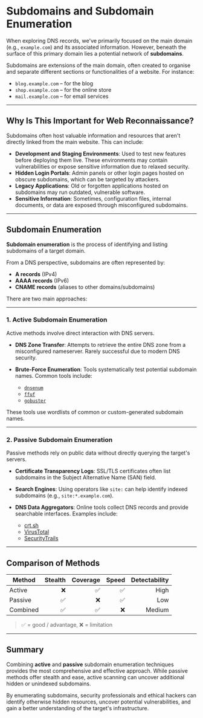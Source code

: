 # Subdomains and Subdomain Enumeration

When exploring DNS records, we've primarily focused on the main domain (e.g., `example.com`) and its associated information. However, beneath the surface of this primary domain lies a potential network of **subdomains**.

Subdomains are extensions of the main domain, often created to organise and separate different sections or functionalities of a website. For instance:

- `blog.example.com` – for the blog
- `shop.example.com` – for the online store
- `mail.example.com` – for email services

---

## Why Is This Important for Web Reconnaissance?

Subdomains often host valuable information and resources that aren't directly linked from the main website. This can include:

- **Development and Staging Environments**: Used to test new features before deploying them live. These environments may contain vulnerabilities or expose sensitive information due to relaxed security.
- **Hidden Login Portals**: Admin panels or other login pages hosted on obscure subdomains, which can be targeted by attackers.
- **Legacy Applications**: Old or forgotten applications hosted on subdomains may run outdated, vulnerable software.
- **Sensitive Information**: Sometimes, configuration files, internal documents, or data are exposed through misconfigured subdomains.

---

## Subdomain Enumeration

**Subdomain enumeration** is the process of identifying and listing subdomains of a target domain.

From a DNS perspective, subdomains are often represented by:

- **A records** (IPv4)
- **AAAA records** (IPv6)
- **CNAME records** (aliases to other domains/subdomains)

There are two main approaches:

---

### 1. Active Subdomain Enumeration

Active methods involve direct interaction with DNS servers.

- **DNS Zone Transfer**: Attempts to retrieve the entire DNS zone from a misconfigured nameserver. Rarely successful due to modern DNS security.
  
- **Brute-Force Enumeration**: Tools systematically test potential subdomain names. Common tools include:
  - [`dnsenum`](https://github.com/fwaeytens/dnsenum)
  - [`ffuf`](https://github.com/ffuf/ffuf)
  - [`gobuster`](https://github.com/OJ/gobuster)

These tools use wordlists of common or custom-generated subdomain names.

---

### 2. Passive Subdomain Enumeration

Passive methods rely on public data without directly querying the target's servers.

- **Certificate Transparency Logs**: SSL/TLS certificates often list subdomains in the Subject Alternative Name (SAN) field.
  
- **Search Engines**: Using operators like `site:` can help identify indexed subdomains (e.g., `site:*.example.com`).
  
- **DNS Data Aggregators**: Online tools collect DNS records and provide searchable interfaces. Examples include:
  - [crt.sh](https://crt.sh)
  - [VirusTotal](https://www.virustotal.com)
  - [SecurityTrails](https://securitytrails.com)

---

## Comparison of Methods

| Method         | Stealth | Coverage | Speed | Detectability |
|----------------|--------:|---------:|------:|--------------:|
| Active         | ❌      | ✅        | ✅    | High          |
| Passive        | ✅      | ❌        | ✅    | Low           |
| Combined       | ✅      | ✅        | ❌    | Medium        |

> ✅ = good / advantage, ❌ = limitation

---

## Summary

Combining **active** and **passive** subdomain enumeration techniques provides the most comprehensive and effective approach. While passive methods offer stealth and ease, active scanning can uncover additional hidden or unindexed subdomains.

By enumerating subdomains, security professionals and ethical hackers can identify otherwise hidden resources, uncover potential vulnerabilities, and gain a better understanding of the target's infrastructure.

